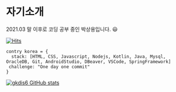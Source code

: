 # 자기소개

2021.03 말 이후로 코딩 공부 중인 박상용입니다. :smiley:

[![Hits](https://hits.seeyoufarm.com/api/count/incr/badge.svg?url=https%3A%2F%2Fgithub.com%2Fgkdis6&count_bg=%23B53DC8&title_bg=%23555555&icon=&icon_color=%23E7E7E7&title=hits&edge_flat=false)](https://hits.seeyoufarm.com)

```
contry korea = {
  stack: [HTML, CSS, Javascript, Nodejs, Kotlin, Java, Mysql, OracleDB, Git, AndroidStudio, DBeaver, VSCode, SpringFramework]
 challenge: "One day one commit"
}
```
[![gkdis6 GitHub stats](https://github-readme-stats.vercel.app/api?username=gkdis6)](https://github.com/gkdis6/github-readme-stats)

